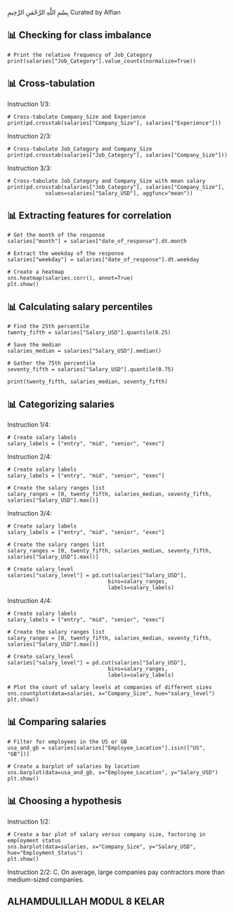 بِسْمِ اللَّهِ الرَّحْمَنِ الرَّحِيمِ
Curated by Alfian

## 📊 Checking for class imbalance ##
    # Print the relative frequency of Job_Category
    print(salaries["Job_Category"].value_counts(normalize=True))

## 📊 Cross-tabulation ##
Instruction 1/3:

    # Cross-tabulate Company_Size and Experience
    print(pd.crosstab(salaries["Company_Size"], salaries["Experience"]))

Instruction 2/3:

    # Cross-tabulate Job_Category and Company_Size
    print(pd.crosstab(salaries["Job_Category"], salaries["Company_Size"]))

Instruction 3/3:

    # Cross-tabulate Job_Category and Company_Size with mean salary
    print(pd.crosstab(salaries["Job_Category"], salaries["Company_Size"],
                values=salaries["Salary_USD"], aggfunc="mean"))

## 📊 Extracting features for correlation ##
    # Get the month of the response
    salaries["month"] = salaries["date_of_response"].dt.month

    # Extract the weekday of the response
    salaries["weekday"] = salaries["date_of_response"].dt.weekday

    # Create a heatmap
    sns.heatmap(salaries.corr(), annot=True)
    plt.show()

## 📊 Calculating salary percentiles ##
    # Find the 25th percentile
    twenty_fifth = salaries["Salary_USD"].quantile(0.25)

    # Save the median
    salaries_median = salaries["Salary_USD"].median()

    # Gather the 75th percentile
    seventy_fifth = salaries["Salary_USD"].quantile(0.75)

    print(twenty_fifth, salaries_median, seventy_fifth)

## 📊 Categorizing salaries ##
Instruction 1/4:

    # Create salary labels
    salary_labels = ["entry", "mid", "senior", "exec"]

Instruction 2/4:

    # Create salary labels
    salary_labels = ["entry", "mid", "senior", "exec"]

    # Create the salary ranges list
    salary_ranges = [0, twenty_fifth, salaries_median, seventy_fifth, salaries["Salary_USD"].max()]

Instruction 3/4:

    # Create salary labels
    salary_labels = ["entry", "mid", "senior", "exec"]

    # Create the salary ranges list
    salary_ranges = [0, twenty_fifth, salaries_median, seventy_fifth, salaries["Salary_USD"].max()]

    # Create salary_level
    salaries["salary_level"] = pd.cut(salaries["Salary_USD"],
                                    bins=salary_ranges,
                                    labels=salary_labels)

Instruction 4/4:

    # Create salary labels
    salary_labels = ["entry", "mid", "senior", "exec"]

    # Create the salary ranges list
    salary_ranges = [0, twenty_fifth, salaries_median, seventy_fifth, salaries["Salary_USD"].max()]

    # Create salary_level
    salaries["salary_level"] = pd.cut(salaries["Salary_USD"],
                                    bins=salary_ranges,
                                    labels=salary_labels)

    # Plot the count of salary levels at companies of different sizes
    sns.countplot(data=salaries, x="Company_Size", hue="salary_level")
    plt.show()

## 📊 Comparing salaries ##
    # Filter for employees in the US or GB
    usa_and_gb = salaries[salaries["Employee_Location"].isin(["US", "GB"])]

    # Create a barplot of salaries by location
    sns.barplot(data=usa_and_gb, x="Employee_Location", y="Salary_USD")
    plt.show()

## 📊 Choosing a hypothesis ##
Instruction 1/2:

    # Create a bar plot of salary versus company size, factoring in employment status
    sns.barplot(data=salaries, x="Company_Size", y="Salary_USD", hue="Employment_Status")
    plt.show()

Instruction 2/2:
C. On average, large companies pay contractors more than medium-sized companies.

## **ALHAMDULILLAH MODUL 8 KELAR**